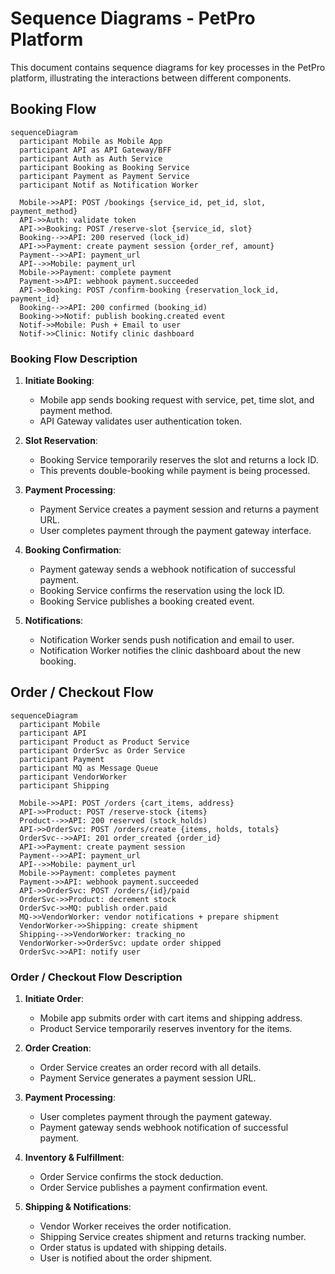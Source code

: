 # Sequence Diagrams - PetPro Platform

This document contains sequence diagrams for key processes in the PetPro platform, illustrating the interactions between different components.

## Booking Flow

```mermaid
sequenceDiagram
  participant Mobile as Mobile App
  participant API as API Gateway/BFF
  participant Auth as Auth Service
  participant Booking as Booking Service
  participant Payment as Payment Service
  participant Notif as Notification Worker

  Mobile->>API: POST /bookings {service_id, pet_id, slot, payment_method}
  API->>Auth: validate token
  API->>Booking: POST /reserve-slot {service_id, slot}
  Booking-->>API: 200 reserved (lock_id)
  API->>Payment: create payment session {order_ref, amount}
  Payment-->>API: payment_url
  API-->>Mobile: payment_url
  Mobile->>Payment: complete payment
  Payment->>API: webhook payment.succeeded
  API->>Booking: POST /confirm-booking {reservation_lock_id, payment_id}
  Booking-->>API: 200 confirmed (booking_id)
  Booking->>Notif: publish booking.created event
  Notif->>Mobile: Push + Email to user
  Notif->>Clinic: Notify clinic dashboard
```

### Booking Flow Description

1. **Initiate Booking**: 
   - Mobile app sends booking request with service, pet, time slot, and payment method.
   - API Gateway validates user authentication token.

2. **Slot Reservation**:
   - Booking Service temporarily reserves the slot and returns a lock ID.
   - This prevents double-booking while payment is being processed.

3. **Payment Processing**:
   - Payment Service creates a payment session and returns a payment URL.
   - User completes payment through the payment gateway interface.

4. **Booking Confirmation**:
   - Payment gateway sends a webhook notification of successful payment.
   - Booking Service confirms the reservation using the lock ID.
   - Booking Service publishes a booking created event.

5. **Notifications**:
   - Notification Worker sends push notification and email to user.
   - Notification Worker notifies the clinic dashboard about the new booking.

## Order / Checkout Flow

```mermaid
sequenceDiagram
  participant Mobile
  participant API
  participant Product as Product Service
  participant OrderSvc as Order Service
  participant Payment
  participant MQ as Message Queue
  participant VendorWorker
  participant Shipping

  Mobile->>API: POST /orders {cart_items, address}
  API->>Product: POST /reserve-stock {items}
  Product-->>API: 200 reserved (stock_holds)
  API->>OrderSvc: POST /orders/create {items, holds, totals}
  OrderSvc-->>API: 201 order_created {order_id}
  API->>Payment: create payment session
  Payment-->>API: payment_url
  API-->>Mobile: payment_url
  Mobile->>Payment: completes payment
  Payment->>API: webhook payment.succeeded
  API->>OrderSvc: POST /orders/{id}/paid
  OrderSvc->>Product: decrement stock
  OrderSvc->>MQ: publish order.paid
  MQ->>VendorWorker: vendor notifications + prepare shipment
  VendorWorker->>Shipping: create shipment
  Shipping-->>VendorWorker: tracking_no
  VendorWorker->>OrderSvc: update order shipped
  OrderSvc->>API: notify user
```

### Order / Checkout Flow Description

1. **Initiate Order**:
   - Mobile app submits order with cart items and shipping address.
   - Product Service temporarily reserves inventory for the items.

2. **Order Creation**:
   - Order Service creates an order record with all details.
   - Payment Service generates a payment session URL.

3. **Payment Processing**:
   - User completes payment through the payment gateway.
   - Payment gateway sends webhook notification of successful payment.

4. **Inventory & Fulfillment**:
   - Order Service confirms the stock deduction.
   - Order Service publishes a payment confirmation event.

5. **Shipping & Notifications**:
   - Vendor Worker receives the order notification.
   - Shipping Service creates shipment and returns tracking number.
   - Order status is updated with shipping details.
   - User is notified about the order shipment.
